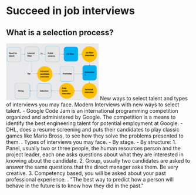 # Succeed in job interviews
## What is a selection process?

<img src="https://github.com/brendamrdz/week4-course16-interview/blob/main/images/selectionprocess.png?raw=true" alt="alt text" width="50%" height="auto">
New ways to select talent and types of interviews you may face.
Modern Interviews with new ways to select talent.
- Google Code Jam is an international programming competition organized and administered by Google. The competition is a means to identify the best engineering talent for potential employment at Google.
- DHL, does a resume screening and puts their candidates to play classic games like Mario Bross, to see how they solve the problems presented to them.
.
Types of interviews you may face.
- By stage.
- By structure:
1. Panel, usually two or three people, the human resources person and the project leader, each one asks questions about what they are interested in knowing about the candidate.
2. Group, usually two candidates are asked to answer the same questions that the direct manager asks them. Be very creative.
3.	Competency based, you will be asked about your past professional experience.
.
"The best way to predict how a person will behave in the future is to know how they did in the past."
